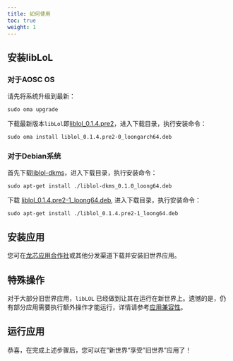 ```yaml
---
title: 如何使用
toc: true
weight: 1
---
```


## 安装libLoL

### 对于AOSC OS

请先将系统升级到最新：

```
sudo oma upgrade
```

下载最新版本`libLol`即[liblol_0.1.4.pre2](https://github.com/AOSC-Dev/liblol/releases)，进入下载目录，执行安装命令：

```
sudo oma install liblol_0.1.4.pre2-0_loongarch64.deb
```

### 对于Debian系统

首先下载[liblol-dkms](https://github.com/AOSC-Dev/la_ow_syscall/releases/tag/debian%2F0.1.0)，进入下载目录，执行安装命令：

```
sudo apt-get install ./liblol-dkms_0.1.0_loong64.deb
```

下载 [liblol_0.1.4.pre2-1_loong64.deb](https://github.com/AOSC-Dev/liblol/releases/download/debian%2Fv0.1.4_pre2-1/liblol_0.1.4.pre2-1_loong64.deb),
进入下载目录，执行安装命令：

```
sudo apt-get install ./liblol_0.1.4.pre2-1_loong64.deb
```

## 安装应用

您可在[龙芯应用合作社](http://app.loongapps.cn/#/home)或其他分发渠道下载并安装旧世界应用。

## 特殊操作

对于大部分旧世界应用，`libLOL`
已经做到让其在运行在新世界上。遗憾的是，仍有部分应用需要执行额外操作才能运行，详情请参考[应用兼容性](/docs/)。

## 运行应用

恭喜，在完成上述步骤后，您可以在”新世界“享受”旧世界”应用了！



